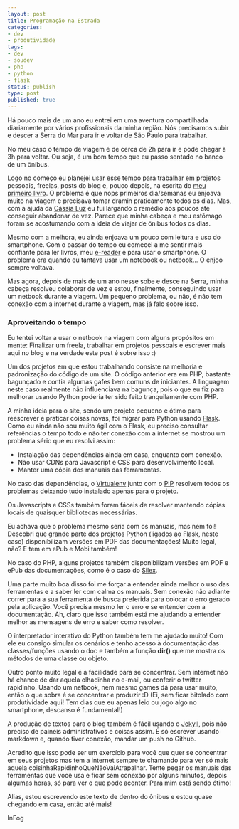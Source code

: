 ```yaml
---
layout: post
title: Programação na Estrada
categories:
- dev
- produtividade
tags:
- dev
- soudev
- php
- python
- flask
status: publish
type: post
published: true
---
```


Há pouco mais de um ano eu entrei em uma aventura compartilhada diariamente por
vários profissionais da minha região. Nós precisamos subir e descer a Serra do
Mar para ir e voltar de São Paulo para trabalhar.

No meu caso o tempo de viagem é de cerca de 2h para ir e pode chegar à 3h para
voltar. Ou seja, é um bom tempo que eu passo sentado no banco de um ônibus.

Logo no começo eu planejei usar esse tempo para trabalhar em projetos pessoais,
freelas, posts do blog e, pouco depois, na escrita do
[meu primeiro livro](http://www.casadocodigo.com.br/products/livro-php-mysql).
O problema é que nops primeiros dia/semanas eu enjoava muito na viagem e
precisava tomar dramin praticamente todos os dias. Mas, com a ajuda da
[Cássia Luz](http://twitter.com/cassialuz) eu fui largando o remédio aos poucos
até conseguir abandonar de vez. Parece que minha cabeça e meu estômago foram
se acostumando com a ideia de viajar de ônibus todos os dias.

Mesmo com a melhora, eu ainda enjoava um pouco com leitura e uso do smartphone.
Com o passar do tempo eu comecei a me sentir mais confiante para ler livros,
meu [e-reader](http://blog.evaldojunior.com.br/leitura/2014/02/06/kobo-uma-resenha.html)
e para usar o smartphone. O problema era quando eu tantava usar um notebook ou
netbook... O enjoo sempre voltava.

Mas agora, depois de mais de um ano nesse sobe e desce na Serra, minha cabeça
resolveu colaborar de vez e estou, finalmente, conseguindo usar um netbook
durante a viagem. Um pequeno problema, ou não, é não tem conexão com a internet
durante a viagem, mas já falo sobre isso.

### Aproveitando o tempo

Eu tentei voltar a usar o netbook na viagem com alguns propósitos em mente:
Finalizar um freela, trabalhar em projetos pessoais e escrever mais aqui no
blog e na verdade este post é sobre isso :)

Um dos projetos em que estou trabalhando consiste na melhoria e padronização do
código de um site. O código anterior era em PHP, bastante bagunçado e contia
algumas gafes bem comuns de iniciantes. A linguagem neste caso realmente não
influenciava na bagunça, pois o que eu fiz para melhorar usando Python poderia
ter sido feito tranquilamente com PHP.

A minha ideia para o site, sendo um projeto pequeno e ótimo para reescrever e
praticar coisas novas, foi migrar para Python usando
[Flask](http://flask.pocoo.org). Como eu ainda não sou muito ágil com o Flask,
eu preciso consultar referências o tempo todo e não ter conexão com a internet
se mostrou um problema sério que eu resolvi assim:

- Instalação das dependências ainda em casa, enquanto com conexão.
- Não usar CDNs para Javascript e CSS para desenvolvimento local.
- Manter uma cópia dos manuais das ferramentas.

No caso das dependências, o [Virtualenv](https://pypi.python.org/pypi/virtualenv/)
junto com o [PIP](https://pypi.python.org/pypi/pip/)
resolvem todos os problemas deixando tudo instalado apenas para o projeto.

Os Javascripts e CSSs também foram fáceis de resolver mantendo cópias locais
de quaisquer bibliotecas necessárias.

Eu achava que o problema mesmo seria com os manuais, mas nem foi! Descobri que
grande parte dos projetos Python (ligados ao Flask, neste caso) disponibilizam
versões em PDF das documentações! Muito legal, não? E tem em ePub e Mobi também!

No caso do PHP, alguns projetos também disponibilizam versões em PDF e ePub das
documentações, como é o caso do [Silex](http://silex.sensiolabs.org/).

Uma parte muito boa disso foi me forçar a entender ainda melhor o uso das
ferramentas e a saber ler com calma os manuais. Sem conexão não adiante correr
para a sua ferramenta de busca preferida para colocar o erro gerado pela
aplicação. Você precisa mesmo ler o erro e se entender com a documentação. Ah,
claro que isso também está me ajudando a entender melhor as mensagens de erro
e saber como resolver.

O interpretador interativo do Python também tem me ajudado muito! Com ele eu
consigo simular os cenários e tenho acesso à documentação das classes/funções
usando o doc e também a função **dir()** que me mostra os métodos de uma classe
ou objeto.

Outro ponto muito legal é a facilidade para se concentrar. Sem internet não há
chance de dar aquela olhadinha no e-mail, ou conferir o twitter rapidinho.
Usando um netbook, nem mesmo games dá para usar muito, então o que sobra é se
concentrar e produzir :D (Ei, sem ficar bitolado com produtividade aqui! Tem
dias que eu apenas leio ou jogo algo no smartphone, descanso é fundamental!)

A produção de textos para o blog também é fácil usando o [Jekyll](http://jekyllrb.com/),
pois não preciso de paineis administrativos e coisas assim. É só escrever usando
markdown e, quando tiver conexão, mandar um push no Github.

Acredito que isso pode ser um exercício para você que quer se concentrar em
seus projetos mas tem a internet sempre te chamando para ver só mais aquela
coisinhaRapidinhoQueNãoVaiAtrapalhar. Tente pegar os manuais das ferramentas
que você usa e ficar sem conexão por alguns minutos, depois algumas horas, só
para ver o que pode aconter. Para mim está sendo ótimo!

Alias, estou escrevendo este texto de dentro do ônibus e estou quase chegando
em casa, então até mais!

InFog
